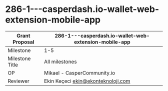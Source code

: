 # 286-1---casperdash.io-wallet-web-extension-mobile-app

Grant Proposal | 286-1---casperdash.io-wallet-web-extension-mobile-app
------------ | -------------
Milestone | 1-5
Milestone Title | All milestones
OP | Mikael - CasperCommunity.io
Reviewer | Ekin Keçeci <ekin@ekonteknoloji.com>
